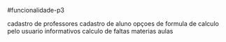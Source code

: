 #funcionalidade-p3

cadastro de professores 
cadastro de aluno
opçoes de formula de calculo pelo usuario
informativos
calculo de faltas
materias 
aulas

